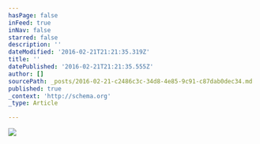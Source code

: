 ```yaml
---
hasPage: false
inFeed: true
inNav: false
starred: false
description: ''
dateModified: '2016-02-21T21:21:35.319Z'
title: ''
datePublished: '2016-02-21T21:21:35.555Z'
author: []
sourcePath: _posts/2016-02-21-c2486c3c-34d8-4e85-9c91-c87dab0dec34.md
published: true
_context: 'http://schema.org'
_type: Article

---
```

![](https://the-grid-user-content.s3-us-west-2.amazonaws.com/76be27ad-316c-4ba2-94c7-aaa3329c5026.jpg)